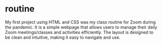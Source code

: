 # routine
My first project using HTML and CSS was my class routine for Zoom during the pandemic. It is a simple webpage that allows users to manage their daily Zoom meetings/classes and activities efficiently. The layout is designed to be clean and intuitive, making it easy to navigate and use.
